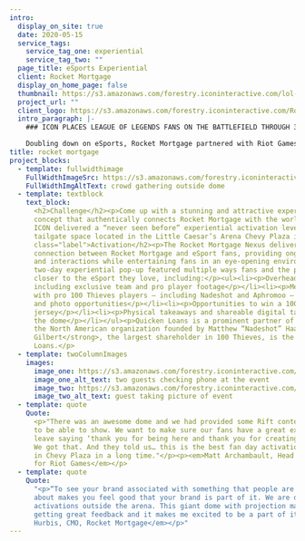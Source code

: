```yaml
---
intro:
  display_on_site: true
  date: 2020-05-15
  service_tags:
    service_tag_one: experiential
    service_tag_two: ""
  page_title: eSports Experiential
  client: Rocket Mortgage
  display_on_home_page: false
  thumbnail: https://s3.amazonaws.com/forestry.iconinteractive.com/lol-thumb.jpg
  project_url: ""
  client_logo: https://s3.amazonaws.com/forestry.iconinteractive.com/RocketMortgage.png
  intro_paragraph: |-
    ### ICON PLACES LEAGUE OF LEGENDS FANS ON THE BATTLEFIELD THROUGH 360 PROJECTION AT THE LCS 2019 TAILGATE PARTY

    Doubling down on eSports, Rocket Mortgage partnered with Riot Games to bring League of Legends to Detroit as presenting sponsor of the LCS Summer Finals.
title: rocket mortgage
project_blocks:
  - template: fullwidthimage
    FullWidthImageSrc: https://s3.amazonaws.com/forestry.iconinteractive.com/icon_rocket_mortgage_outside.jpg
    FullWidthImgAltText: crowd gathering outside dome
  - template: textblock
    text_block:
      <h2>Challenge</h2><p>Come up with a stunning and attractive experiential
      concept that authentically connects Rocket Mortgage with the world of eSports.
      ICON delivered a “never seen before” experiential activation leveraging a 40’x40’
      tailgate space located in the Little Caesar’s Arena Chevy Plaza in Detroit, Michigan.</p><h2
      class="label">Activation</h2><p>The Rocket Mortgage Nexus delivered a genuine
      connection between Rocket Mortgage and eSport fans, providing ongoing dialogue
      and interactions while entertaining fans in an eye-opening environment.</p><p>Our
      two-day experiential pop-up featured multiple ways fans and the public could get
      closer to the eSport they love, including:</p><ul><li><p>Overhead 360 gameplay
      including exclusive team and pro player footage</p></li><li><p>Meet and greets
      with pro 100 Thieves players – including Nadeshot and Aphromoo – provided autograph
      and photo opportunities</p></li><li><p>Opportunities to win a 100 Thieves autographed
      jersey</p></li><li><p>Physical takeaways and shareable digital takeaways throughout
      the dome</p></li></ul><p>Quicken Loans is a prominent partner of <strong>100 Thieves</strong>,
      the North American organization founded by Matthew “Nadeshot” Haag in 2017. <strong>Dan
      Gilbert</strong>, the largest shareholder in 100 Thieves, is the founder of Quicken
      Loans.</p>
  - template: twoColumnImages
    images:
      image_one: https://s3.amazonaws.com/forestry.iconinteractive.com/icon_rocket_mortgage_tall_left.jpg
      image_one_alt_text: two guests checking phone at the event
      image_two: https://s3.amazonaws.com/forestry.iconinteractive.com/icon_rocket_mortgage_tall_right.jpg
      image_two_alt_text: guest taking picture of event
  - template: quote
    Quote:
      <p>"There was an awesome dome and we had provided some Rift content for them
      to be able to show. We want to make sure our fans have a great experience and
      leave saying ‘thank you for being here and thank you for creating this experience.’
      We got that. And they told us… this is the best fan day activation we have seen
      in Chevy Plaza in a long time."</p><p><em>Matt Archambault, Head of NA Partnerships
      for Riot Games</em></p>
  - template: quote
    Quote:
      "<p>“To see your brand associated with something that people are so excited
      about makes you feel good that your brand is part of it. We are doing really amazing
      activations outside the arena. This giant dome with projection mapping. We are
      getting great feedback and it makes me excited to be a part of it.”</p><p><em>Casey
      Hurbis, CMO, Rocket Mortgage</em></p>"
---
```


